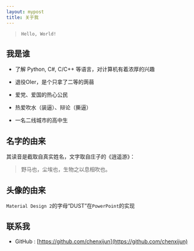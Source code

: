 ```yaml
---
layout: mypost
title: 关于我
---
```


> `Hello, World!`

## 我是谁

- 了解 Python, C#, C/C++ 等语言，对计算机有着浓厚的兴趣

- 退役OIer，是个只拿了二等的蒟蒻

- 爱党、爱国的热心公民

- 热爱吹水（装逼）、辩论（撕逼）

- 一名二线城市的高中生

## 名字的由来

其读音是截取自真实姓名，文字取自庄子的《逍遥游》：

> 野马也，尘埃也，生物之以息相吹也。

## 头像的由来

`Material Design 2`的字母“DUST”在`PowerPoint`的实现

## 联系我

- GitHub : [https://github.com/chenxijun](https://github.com/chenxijun)
